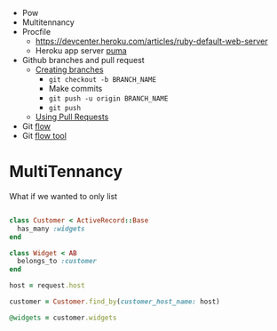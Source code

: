 - Pow
- Multitennancy
- Procfile
  - https://devcenter.heroku.com/articles/ruby-default-web-server
  - Heroku app server [puma](https://devcenter.heroku.com/articles/deploying-rails-applications-with-the-puma-web-server#adding-puma-to-your-application)
- Github branches and pull request
  - [Creating branches](https://help.github.com/articles/creating-and-deleting-branches-within-your-repository/)
    - `git checkout -b BRANCH_NAME`
    - Make commits
    - `git push -u origin BRANCH_NAME`
    - `git push`
  - [Using Pull Requests](https://help.github.com/articles/using-pull-requests/)
- Git [flow](http://nvie.com/posts/a-successful-git-branching-model/)
- Git [flow tool](https://github.com/nvie/gitflow)


# MultiTennancy

What if we wanted to only list
```ruby

class Customer < ActiveRecord::Base
  has_many :widgets
end

class Widget < AB
  belongs_to :customer
end

host = request.host

customer = Customer.find_by(customer_host_name: host)

@widgets = customer.widgets
```





















